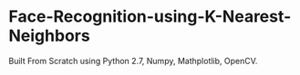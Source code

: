# Face-Recognition-using-K-Nearest-Neighbors
Built From Scratch using Python 2.7, Numpy, Mathplotlib, OpenCV. 
